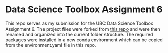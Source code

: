 # Data Science Toolbox Assignment 6

This repo serves as my submission for the UBC Data Science Toolbox Assignment 6. The project files were forked from [this repo](https://github.com/yuliaUU/files_to_copy) and were then renamed and organized into the current folder structure. The required packages were installed in a new conda environment which can be copied from the environment.yaml file in this repo.